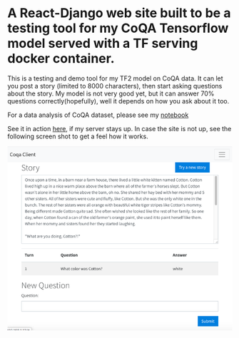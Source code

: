 # A React-Django web site built to be a testing tool for my CoQA Tensorflow model served with a TF serving docker container.

This is a testing and demo tool for my TF2 model on CoQA data.  It can let you post a story (limited to 8000 characters), then start asking questions about the story.  My model is not very good yet, but it can answer 70% questions correctly(hopefully), well it depends on how you ask about it too.

For a data analysis of CoQA dataset, please see my [notebook](https://github.com/wweschen/Capstone/blob/master/CoQA%20dataset%20analysis.ipynb)

See it in action [here](http://wweschen.ngrok.io), if my server stays up. In case the site is not up, see the following screen shot to get a feel how it works.

![Alt text](./ScreenShot.png?raw=true "screen shot for web page")
